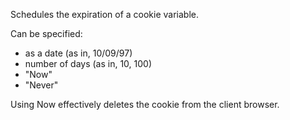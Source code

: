 Schedules the expiration of a cookie variable.

Can be specified:

- as a date (as in, 10/09/97)
- number of days (as in, 10, 100)
- "Now"
- "Never"

Using Now effectively deletes the cookie from the client browser.
